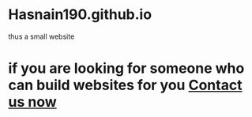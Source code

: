 # Hasnain190.github.io

thus a small website

# if you are looking for someone who can build websites for you [ Contact us now](realenlight.com)

